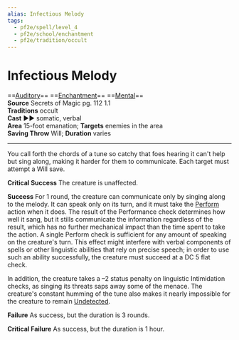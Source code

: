 ```yaml
---
alias: Infectious Melody
tags:
  - pf2e/spell/level_4
  - pf2e/school/enchantment
  - pf2e/tradition/occult
---
```


# Infectious Melody

==[Auditory](../../../Traits/Auditory.md)== ==[Enchantment](../../../Traits/Enchantment.md)== ==[Mental](../../../Traits/Mental.md)==  
__Source__ Secrets of Magic pg. 112 1.1  
**Traditions** occult  
**Cast** ►► somatic, verbal  
**Area** 15-foot emanation; **Targets** enemies in the area  
**Saving Throw** Will; **Duration** varies

---

You call forth the chords of a tune so catchy that foes hearing it can't help but sing along, making it harder for them to communicate. Each target must attempt a Will save.

**Critical Success** The creature is unaffected.

**Success** For 1 round, the creature can communicate only by singing along to the melody. It can speak only on its turn, and it must take the [Perform](../../../Rules/Actions/Perform.md) action when it does. The result of the Performance check determines how well it sang, but it stills communicate the information regardless of the result, which has no further mechanical impact than the time spent to take the action. A single Perform check is sufficient for any amount of speaking on the creature's turn. This effect might interfere with verbal components of spells or other linguistic abilities that rely on precise speech; in order to use such an ability successfully, the creature must succeed at a DC 5 flat check.

In addition, the creature takes a –2 status penalty on linguistic Intimidation checks, as singing its threats saps away some of the menace. The creature's constant humming of the tune also makes it nearly impossible for the creature to remain [Undetected](../../../Conditions/Undetected.md).

**Failure** As success, but the duration is 3 rounds.

**Critical Failure** As success, but the duration is 1 hour.

